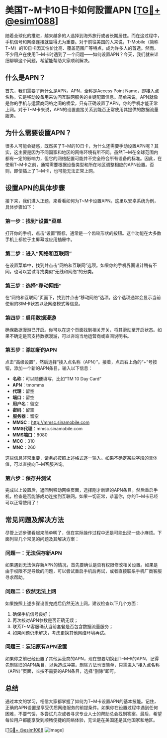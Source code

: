 # 美国T~M卡10日卡如何設置APN [[TG💪+ @esim1088](https://t.me/s/esim1088)]

随着全球化的推进，越来越多的人选择到海外旅行或者长期居住。而在这过程中，手机信号和网络连接就显得尤为重要。对于前往美国的人来说，T-Mobile（简称T~M）的10日卡因其性价比高、覆盖范围广等特点，成为许多人的首选。然而，不少用户在使用T~M卡时遇到了一个问题——如何设置APN？今天，我们就来详细聊聊这个问题，希望能帮助大家顺利解决。

## 什么是APN？

首先，我们需要了解什么是APN。APN，全称是Access Point Name，即接入点名称。它是移动设备用来访问互联网服务的关键配置信息。简单来说，APN就像是你的手机与运营商网络之间的桥梁，只有正确设置了APN，你的手机才能正常上网。对于T~M卡来说，APN的设置直接关系到能否正常使用其提供的数据流量服务。

## 为什么需要设置APN？

很多人可能会疑惑，既然买了T~M的10日卡，为什么还需要手动设置APN呢？其实，这主要是因为不同国家和地区的网络环境有所不同。虽然T~M在全球范围内都有一定的影响力，但它的网络配置可能并不完全符合所有设备的标准。因此，在使用T~M卡之前，通常需要根据设备类型和所在地区调整相应的APN设置。否则，即使插上了T~M卡，也可能无法正常上网。

## 设置APN的具体步骤

接下来，我们进入正题，来看看如何为T~M卡设置APN。这里以安卓系统为例，具体步骤如下：

### 第一步：找到“设置”菜单
打开你的手机，点击“设置”图标，通常是一个齿轮形状的按钮。这个功能在大多数手机上都位于主屏幕或应用抽屉中。

### 第二步：进入“网络和互联网”
在设置菜单中，找到并点击“网络和互联网”选项。如果你的手机界面设计稍有不同，也可以尝试寻找类似“无线和网络”的分类。

### 第三步：选择“移动网络”
在“网络和互联网”页面下，找到并点击“移动网络”选项。这个选项通常会显示当前使用的SIM卡状态以及网络模式等信息。

### 第四步：启用数据漫游
确保数据漫游已开启。你可以在这个页面找到相关开关，将其滑动至开启状态。如果不确定是否支持数据漫游，可以咨询当地运营商或查阅说明书。

### 第五步：添加新的APN
点击“高级设置”，然后选择“接入点名称（APN）”。接着，点击右上角的“+”号按钮，添加一个新的APN条目。输入以下信息：

- **名称**：可以随便填写，比如“TM 10 Day Card”
- **APN**：tmomms
- **代理**：留空
- **端口**：留空
- **用户名**：留空
- **密码**：留空
- **服务器**：留空
- **MMSC**：http://mmsc.sinamobile.com
- **MMS代理**：mmsc.sinamobile.com
- **MMS端口**：8080
- **MCC**：310
- **MNC**：260

这些信息非常重要，请务必按照上述格式逐一输入。如果不确定某些字段的具体值，可以直接向T~M客服咨询。

### 第六步：保存并测试
完成以上设置后，返回到移动网络页面，选择刚才新建的APN条目。然后重启手机，检查是否能够成功连接到互联网。如果一切正常，恭喜你，你的T~M卡已经可以正常使用了！

## 常见问题及解决方法

尽管上述步骤看起来简单明了，但在实际操作过程中还是可能出现一些小麻烦。下面列举几个常见的问题及其解决方案：

### 问题一：无法保存新APN
如果遇到无法保存新APN的情况，首先要确认是否有权限修改相关设置。如果是由于权限不足导致的问题，可以尝试重启手机后再试，或者直接联系手机厂商客服寻求帮助。

### 问题二：依然无法上网
如果按照上述步骤设置完成后仍然无法上网，建议检查以下几个方面：
1. 确保手机信号良好；
2. 再次核对APN参数是否正确无误；
3. 联系T~M客服确认当前套餐是否包含数据流量服务；
4. 如果问题仍未解决，考虑更换其他网络环境再试。

### 问题三：忘记原有APN设置
如果你之前已经设置了其他运营商的APN，现在想要切换到T~M卡的APN，记得先删除旧的APN条目，以免造成冲突。删除方法也很简单，只需进入“接入点名称（APN）”页面，长按不需要的APN条目，选择“删除”即可。

## 总结

通过本文的学习，相信大家都掌握了如何为T~M卡设置APN的基本技能。记住，正确的APN设置是享受优质网络服务的前提条件。如果你在设置过程中遇到任何困难，不要气馁，多尝试几次或者寻求专业人士的帮助总会找到答案。最后，希望每位用户都能享受到顺畅便捷的网络体验，无论是在美国还是其他国家和地区。

[[TG💪+ @esim1088](https://t.me/s/esim1088) ![Image](https://i.postimg.cc/4NQfJmqS/Snipaste-2025-05-13-00-14-12.png)]